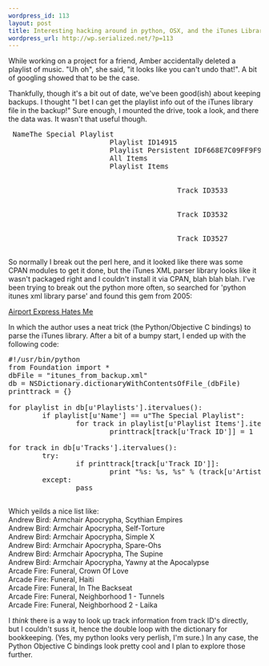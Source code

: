 ```yaml
--- 
wordpress_id: 113
layout: post
title: Interesting hacking around in python, OSX, and the iTunes Library
wordpress_url: http://wp.serialized.net/?p=113
---
```

<p>While working on a project for a friend, Amber accidentally deleted a playlist of music. "Uh oh", she said, "it looks like you can't undo that!". A bit of googling showed that to be the case.</p>

<p>Thankfully, though it's a bit out of date, we've been good(ish) about keeping backups. I thought "I bet I can get the playlist info out of the iTunes library file in the backup!" Sure enough, I mounted the drive, took a look, and there the data was. It wasn't that useful though.</p>



<pre>
 <key>Name</key><string>The Special Playlist</string>
                        <key>Playlist ID</key><integer>14915</integer>
                        <key>Playlist Persistent ID</key><string>F668E7C09FF9F9AC</string>
                        <key>All Items</key><true/>
                        <key>Playlist Items</key>
                        <array>
                                <dict>
                                        <key>Track ID</key><integer>3533</integer>
                                </dict>
                                <dict>
                                        <key>Track ID</key><integer>3532</integer>
                                </dict>
                                <dict>
                                        <key>Track ID</key><integer>3527</integer>
                                </dict>
</pre>



<p>So normally I break out the perl here, and it looked like there was some <span class="caps">CPAN </span>modules to get it done, but the iTunes <span class="caps">XML </span>parser library looks like it wasn't packaged right and I couldn't install it via <span class="caps">CPAN, </span>blah blah blah. I've been trying to break out the python more often, so searched for 'python itunes xml library parse' and found this gem from 2005:</p>

<p><a href="http://bob.pythonmac.org/archives/2005/07/18/airport-express-hates-me/">Airport Express Hates Me</a></p>

<p>In which the author uses a neat trick (the Python/Objective C bindings) to parse the iTunes library. After a bit of a bumpy start, I ended up with the following code:</p>



<pre>
#!/usr/bin/python
from Foundation import *
dbFile = "itunes_from_backup.xml"
db = NSDictionary.dictionaryWithContentsOfFile_(dbFile)
printtrack = {}

for playlist in db[u'Playlists'].itervalues():
        if playlist[u'Name'] == u"The Special Playlist":
                for track in playlist[u'Playlist Items'].itervalues():
                        printtrack[track[u'Track ID']] = 1
                
for track in db[u'Tracks'].itervalues():
        try:
                if printtrack[track[u'Track ID']]:
                        print "%s: %s, %s" % (track[u'Artist'], track[u'Album'], track[u'Name'])
        except:
                pass

</pre>



<p>Which yeilds a nice list like:<br />
Andrew Bird: Armchair Apocrypha, Scythian Empires<br />
Andrew Bird: Armchair Apocrypha, Self-Torture<br />
Andrew Bird: Armchair Apocrypha, Simple X<br />
Andrew Bird: Armchair Apocrypha, Spare-Ohs<br />
Andrew Bird: Armchair Apocrypha, The Supine<br />
Andrew Bird: Armchair Apocrypha, Yawny at the Apocalypse<br />
Arcade Fire: Funeral, Crown Of Love<br />
Arcade Fire: Funeral, Haiti<br />
Arcade Fire: Funeral, In The Backseat<br />
Arcade Fire: Funeral, Neighborhood 1 - Tunnels<br />
Arcade Fire: Funeral, Neighborhood 2 - Laika</p>



<p>I <em>think</em> there is a way to look up track information from track ID's directly, but I couldn't suss it, hence the double loop with the dictionary for bookkeeping. (Yes, my python looks very perlish, I'm sure.) In any case, the Python Objective C bindings look pretty cool and I plan to explore those further.</p>
